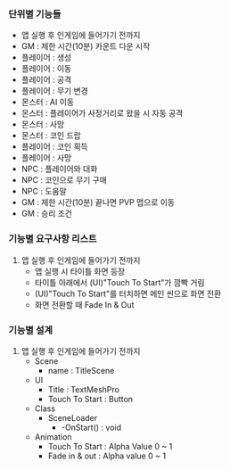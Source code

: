 ### 단위별 기능들
- 앱 실행 후 인게임에 들어가기 전까지
- GM : 제한 시간(10분) 카운트 다운 시작
- 플레이어 : 생성
- 플레이어 : 이동
- 플레이어 : 공격
- 플레이어 : 무기 변경
- 몬스터 : AI 이동
- 몬스터 : 플레이어가 사정거리로 왔을 시 자동 공격
- 몬스터 : 사망
- 몬스터 : 코인 드랍
- 플레이어 : 코인 획득
- 플레이어 : 사망
- NPC : 플레이어와 대화
- NPC : 코인으로 무기 구매
- NPC : 도움말
- GM : 제한 시간(10분) 끝나면 PVP 맵으로 이동
- GM : 승리 조건

### 기능별 요구사항 리스트
1. 앱 실행 후 인게임에 들어가기 전까지
    - 앱 실행 시 타이틀 화면 등장
    - 타이틀 아래에서 (UI)"Touch To Start"가 깜빡 거림
    - (UI)"Touch To Start"를 터치하면 메인 씬으로 화면 전환 
    - 화면 전환할 때 Fade In & Out

### 기능별 설계
1. 앱 실행 후 인게임에 들어가기 전까지
    - Scene 
        - name : TitleScene
    - UI
        - Title : TextMeshPro
        - Touch To Start : Button
    - Class 
        - SceneLoader
            - -OnStart() : void
    - Animation
        - Touch To Start : Alpha Value 0 ~ 1 
        - Fade in & out : Alpha value 0 ~ 1